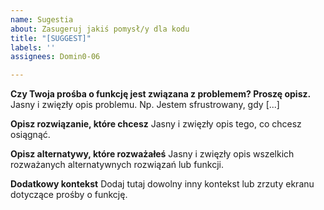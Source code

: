 ```yaml
---
name: Sugestia
about: Zasugeruj jakiś pomysł/y dla kodu
title: "[SUGGEST]"
labels: ''
assignees: Domin0-06

---
```


**Czy Twoja prośba o funkcję jest związana z problemem? Proszę opisz.**
Jasny i zwięzły opis problemu. Np. Jestem sfrustrowany, gdy [...]

**Opisz rozwiązanie, które chcesz**
Jasny i zwięzły opis tego, co chcesz osiągnąć.

**Opisz alternatywy, które rozważałeś**
Jasny i zwięzły opis wszelkich rozważanych alternatywnych rozwiązań lub funkcji.

**Dodatkowy kontekst**
Dodaj tutaj dowolny inny kontekst lub zrzuty ekranu dotyczące prośby o funkcję.

